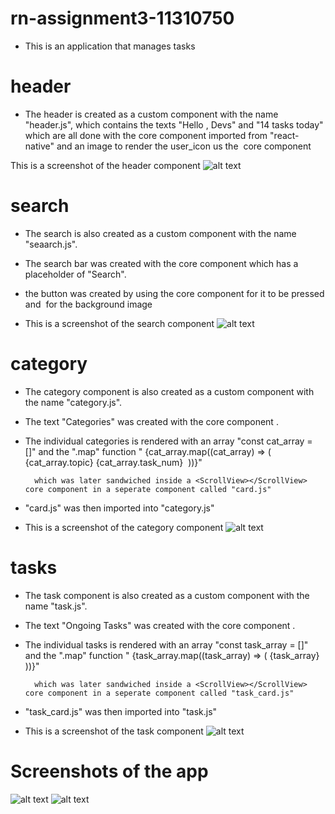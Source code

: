 # rn-assignment3-11310750

- This is an application that manages tasks

# header

- The header is created as a custom component with the name "header.js", which contains the texts "Hello , Devs" and "14 tasks today" which are all done with the <Text></Text> core component imported from "react-native" and an image to render the user_icon us the <Image></Image> core component

This is a screenshot of the header component
![alt text](screenshots/photo_1_2024-06-02_23-06-57.jpg)

# search

- The search is also created as a custom component with the name "seaarch.js".
- The search bar was created with the core component <TextInput> which has a placeholder of "Search".
- the button was created by using the core component <Pressable></Pressable> for it to be pressed and <Image /> for the background image

- This is a screenshot of the search component
  ![alt text](screenshots/photo_7_2024-06-02_23-06-57.jpg)

# category

- The category component is also created as a custom component with the name "category.js".
- The text "Categories" was created with the core component <Text></Text>.
- The individual categories is rendered with an array  "const cat_array = []" and the ".map" function "    {cat_array.map((cat_array) => (
          <View style={styles.container_1}>
            <Text style={styles.h1}>{cat_array.topic}</Text>
            <Text style={styles.h2}>{cat_array.task_num}</Text>
            <Image style={styles.img} source={cat_array.picture_dir}/>
          </View>
        ))}" 
        
        which was later sandwiched inside a <ScrollView></ScrollView> core component in a seperate component called "card.js"

- "card.js" was then imported into "category.js"

- This is a screenshot of the category component
![alt text](screenshots/photo_5_2024-06-02_23-06-57.jpg)

# tasks

- The task component is also created as a custom component with the name "task.js".
- The text "Ongoing Tasks" was created with the core component <Text></Text>.
- The individual tasks is rendered with an array  "const task_array = []" and the ".map" function "    {task_array.map((task_array) => (
        <View style={styles.container}>
          <Text style={styles.h1}>{task_array}</Text>
        </View>
      ))}" 
        
        which was later sandwiched inside a <ScrollView></ScrollView> core component in a seperate component called "task_card.js"

- "task_card.js" was then imported into "task.js"

- This is a screenshot of the task component
![alt text](screenshots/photo_9_2024-06-02_23-06-57.jpg)


# Screenshots of the app
![alt text](screenshots/photo_2_2024-06-02_23-06-57.jpg)
![alt text](screenshots/photo_3_2024-06-02_23-06-57.jpg)
